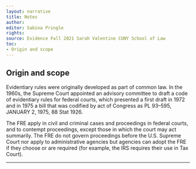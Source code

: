 ```yaml
---
layout: narrative
title: Notes
author:
editor: Sabina Pringle
rights:
source: Evidence Fall 2021 Sarah Valentine CUNY School of Law
toc:
- Origin and scope  
---
```


## Origin and scope  

Evidentiary rules were originally developed as part of common law. In the 1960s, the Supreme Court appointed an advisory committee to draft a code of evidentiary rules for federal courts, which presented a first draft in 1972 and in 1975 a bill that was codified by act of Congress as PL 93–595, JANUARY 2, 1975, 88 Stat 1926.

The FRE apply in civil and criminal cases and proceedings in federal courts, and to contempt proceedings, except those in which the court may act summarily. The FRE do not govern proceedings before the U.S. Supreme Court nor apply to administrative agencies but agencies can adopt the FRE if they choose or are required (for example, the IRS requires their use in Tax Court).

---
